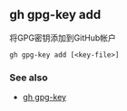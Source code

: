 

## gh gpg-key add

将GPG密钥添加到GitHub帐户

```
gh gpg-key add [<key-file>]
```

### See also

-   [gh gpg-key](./gh_gpg-key)
